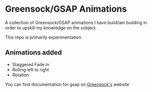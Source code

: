 # Greensock/GSAP Animations

A collection of Greensock/GSAP animations I have build/am building in order to upskill my knowledge on the subject. 

This repo is primarily experimentation.  

## Animations added

* Staggered Fade in
* Rolling left to right
* Rotation 

You can find documentation for gsap on [Greensock's](http://greensock.com/) website 

